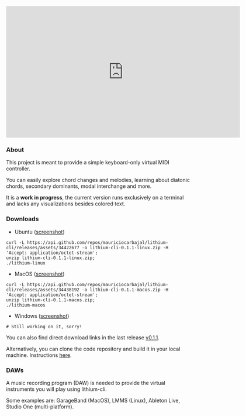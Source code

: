 <iframe src="https://player.vimeo.com/video/535348722?title=0&amp;byline=0&amp;portrait=0&amp;speed=0&amp;badge=0&amp;autopause=0&amp;player_id=0&amp;app_id=58479" width="640" height="360" frameborder="0" allow="autoplay; fullscreen; picture-in-picture" allowfullscreen title="lithium-cli"></iframe>

### About
This project is meant to provide a simple keyboard-only virtual MIDI controller.

You can easily explore chord changes and melodies, learning about diatonic chords, secondary dominants, modal interchange and more.

It is a **work in progress**, the current version runs exclusively on a terminal and lacks any visualizations besides colored text.


### Downloads

- Ubuntu ([screenshot](/lithium-cli/ubuntu.png))
```
curl -L https://api.github.com/repos/mauriciocarbajal/lithium-cli/releases/assets/34422677 -o lithium-cli-0.1.1-linux.zip -H 'Accept: application/octet-stream';
unzip lithium-cli-0.1.1-linux.zip;
./lithium-linux
```

- MacOS ([screenshot](/lithium-cli/macos.png))
```
curl -L https://api.github.com/repos/mauriciocarbajal/lithium-cli/releases/assets/34438192 -o lithium-cli-0.1.1-macos.zip -H 'Accept: application/octet-stream';
unzip lithium-cli-0.1.1-macos.zip;
./lithium-macos
```

- Windows ([screenshot](/lithium-cli/windows.png))
```
# Still working on it, sorry!
```

<!-- ```
curl -L https://api.github.com/repos/mauriciocarbajal/lithium-cli/releases/assets/34441864 -o "lithium-cli-0.1.1-windows.zip" -H "Accept: application/octet-stream"
tar -xf lithium-cli-0.1.1-windows.zip
lithium-win.exe
``` -->


You can also find direct download links in the last release [v0.1.1](https://github.com/mauriciocarbajal/lithium-cli/releases/tag/v0.1.1).

Alternatively, you can clone the code repository and build it in your local machine. Instructions [here](https://github.com/mauriciocarbajal/lithium-cli).


### DAWs
A music recording program (DAW) is needed to provide the virtual instruments you will play using lithium-cli.

Some examples are: GarageBand (MacOS), LMMS (Linux), Ableton Live, Studio One (multi-platform).

